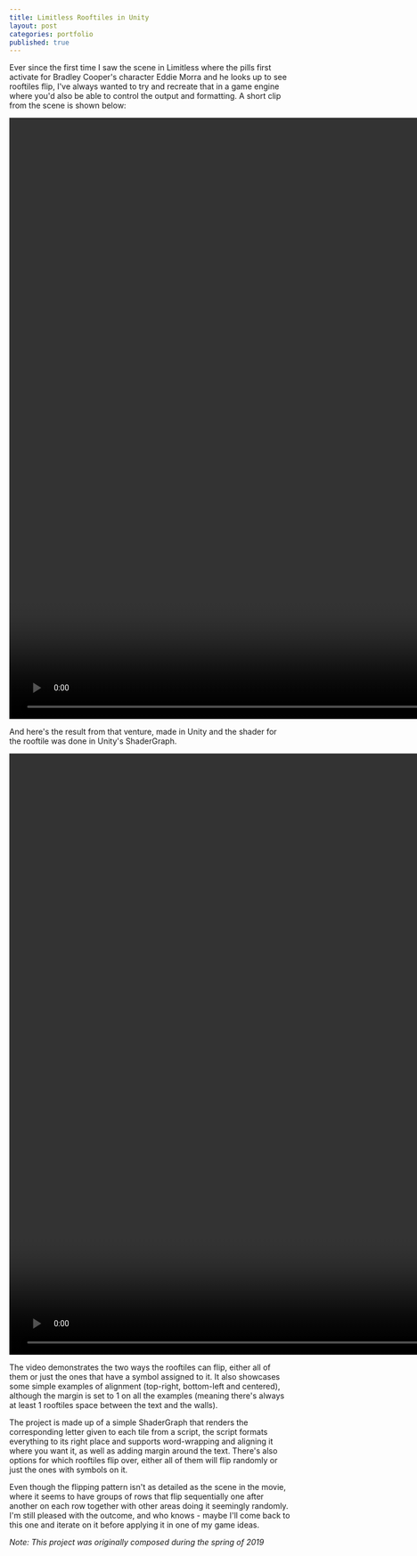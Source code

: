 ```yaml
---
title: Limitless Rooftiles in Unity
layout: post
categories: portfolio
published: true
---
```


Ever since the first time I saw the scene in Limitless where the pills first activate for Bradley Cooper's character Eddie Morra and he looks up to see rooftiles flip, I've always wanted to try and recreate that in a game engine where you'd also be able to control the output and formatting. A short clip from the scene is shown below:

<video width="1920px" height="1080px" controls loop muted controlsList="nodownload">
    <source src="/assets/video/portfolio/LimitlessRooftilesScene.mp4" type="video/mp4">
    <source src="/assets/video/portfolio/LimitlessRooftilesScene.ogg" type="video/ogg">
</video>

And here's the result from that venture, made in Unity and the shader for the rooftile was done in Unity's ShaderGraph.

<video width="1920px" height="1080px" controls loop muted controlsList="nodownload">
    <source src="/assets/video/portfolio/LimitlessRooftilesUnity.mp4" type="video/mp4">
    <source src="/assets/video/portfolio/LimitlessRooftilesUnity.ogg" type="video/ogg">
</video>

The video demonstrates the two ways the rooftiles can flip, either all of them or just the ones that have a symbol assigned to it. It also showcases some simple examples of alignment (top-right, bottom-left and centered), although the margin is set to 1 on all the examples (meaning there's always at least 1 rooftiles space between the text and the walls).

The project is made up of a simple ShaderGraph that renders the corresponding letter given to each tile from a script, the script formats everything to its right place and supports word-wrapping and aligning it where you want it, as well as adding margin around the text. There's also options for which rooftiles flip over, either all of them will flip randomly or just the ones with symbols on it.

Even though the flipping pattern isn't as detailed as the scene in the movie, where it seems to have groups of rows that flip sequentially one after another on each row together with other areas doing it seemingly randomly. I'm still pleased with the outcome, and who knows - maybe I'll come back to this one and iterate on it before applying it in one of my game ideas.

*Note: This project was originally composed during the spring of 2019*